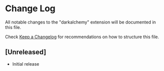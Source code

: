 # Change Log

All notable changes to the "darkalchemy" extension will be documented in this file.

Check [Keep a Changelog](http://keepachangelog.com/) for recommendations on how to structure this file.

## [Unreleased]

- Initial release
